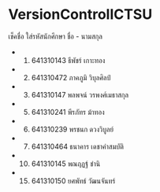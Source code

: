 # VersionControlICTSU

เช็คชื่อ ใส่รหัสนักศึกษา ชื่อ - นามสกุล
- 1. 641310143  ธีพัชร์ เกาะทอง
- 2. 641310472 ภาคภูมิ วิบุลศิลป์
- 3. 641310147 พลพจน์  วรพงศ์เมธาสกุล


- 5. 641310241 พีรภัทร ม้าทอง
- 6. 641310239 พรชนก ดวงวิบูลย์

- 7. 641310464 ธนาคาร เดชาคำสมบัติ


- 10. 641310145 พณฤฏฐ์ ชำนิ
  

- 15. 641310150 ยศพัทธ์ วัฒนจันทร์


